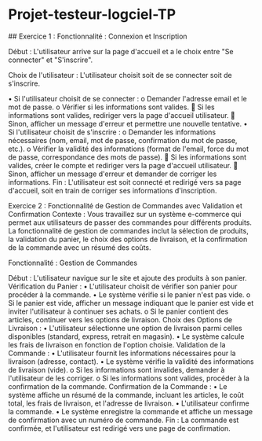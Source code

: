﻿# Projet-testeur-logciel-TP
﻿#﻿# Exercice 1 : Fonctionnalité : Connexion et Inscription

Début : L'utilisateur arrive sur la page d'accueil et a le choix entre "Se connecter" et "S'inscrire".

Choix de l'utilisateur : L'utilisateur choisit soit de se connecter soit de s'inscrire.

•	Si l'utilisateur choisit de se connecter :
o	Demander l'adresse email et le mot de passe.
o	Vérifier si les informations sont valides.
	Si les informations sont valides, rediriger vers la page d'accueil utilisateur.
	Sinon, afficher un message d'erreur et permettre une nouvelle tentative.
•	Si l'utilisateur choisit de s'inscrire :
o	Demander les informations nécessaires (nom, email, mot de passe, confirmation du mot de passe, etc.).
o	Vérifier la validité des informations (format de l'email, force du mot de passe, correspondance des mots de passe).
	Si les informations sont valides, créer le compte et rediriger vers la page d'accueil utilisateur.
	Sinon, afficher un message d'erreur et demander de corriger les informations.
Fin : L'utilisateur est soit connecté et redirigé vers sa page d'accueil, soit en train de corriger ses informations d'inscription.









Exercice 2 : Fonctionnalité de Gestion de Commandes avec Validation et Confirmation
Contexte :
Vous travaillez sur un système e-commerce qui permet aux utilisateurs de passer des commandes pour différents produits. La fonctionnalité de gestion de commandes inclut la sélection de produits, la validation du panier, le choix des options de livraison, et la confirmation de la commande avec un résumé des coûts.

Fonctionnalité : Gestion de Commandes

Début : L'utilisateur navigue sur le site et ajoute des produits à son panier.
Vérification du Panier :
•	L'utilisateur choisit de vérifier son panier pour procéder à la commande.
•	Le système vérifie si le panier n'est pas vide.
o	Si le panier est vide, afficher un message indiquant que le panier est vide et inviter l'utilisateur à continuer ses achats.
o	Si le panier contient des articles, continuer vers les options de livraison.
Choix des Options de Livraison :
•	L'utilisateur sélectionne une option de livraison parmi celles disponibles (standard, express, retrait en magasin).
•	Le système calcule les frais de livraison en fonction de l'option choisie.
Validation de la Commande :
•	L'utilisateur fournit les informations nécessaires pour la livraison (adresse, contact).
•	Le système vérifie la validité des informations de livraison (vide).
o	Si les informations sont invalides, demander à l'utilisateur de les corriger.
o	Si les informations sont valides, procéder à la confirmation de la commande.
Confirmation de la Commande :
•	Le système affiche un résumé de la commande, incluant les articles, le coût total, les frais de livraison, et l'adresse de livraison.
•	L'utilisateur confirme la commande.
•	Le système enregistre la commande et affiche un message de confirmation avec un numéro de commande.
Fin : La commande est confirmée, et l'utilisateur est redirigé vers une page de confirmation.

